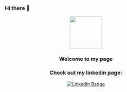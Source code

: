 ### Hi there 👋

<div id="header" align="center">
  <img src="https://pixelartmaker-data-78746291193.nyc3.digitaloceanspaces.com/image/96a034beedb086d.png" width="100"/>
  <br/>
  <h3>Welcome to my page</h3>
</div>
<div id="badges" align="center">
  <h3>Check out my linkedin page:</h3>
  <a href="https://www.linkedin.com/in/scott-shepherd-a4378570/">
    <img src="https://img.shields.io/badge/LinkedIn-blue?style=for-the-badge&logo=linkedin&logoColor=white" alt="LinkedIn Badge"/>
  </a>
  <br/>
  <img src="https://komarev.com/ghpvc/?username=aturike&style=flat-square&color=blue" alt=""/>
</div>

<!--
**ScottShep86/ScottShep86** is a ✨ _special_ ✨ repository because its `README.md` (this file) appears on your GitHub profile.

Here are some ideas to get you started:

- 🔭 I’m currently working on ...
- 🌱 I’m currently learning ...
- 👯 I’m looking to collaborate on ...
- 🤔 I’m looking for help with ...
- 💬 Ask me about ...
- 📫 How to reach me: ...
- 😄 Pronouns: ...
- ⚡ Fun fact: ...
-->
